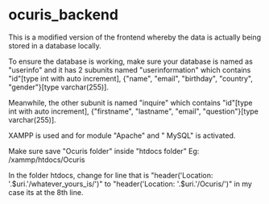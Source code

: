 # ocuris_backend
This is a modified version of the frontend whereby the data is actually being stored in a database locally.

To ensure the database is working, make sure your database is named as "userinfo" and it has 2 subunits named "userinformation" which 
contains "id"[type int with auto increment], {"name", "email", "birthday", "country", "gender"}[type varchar(255)].

Meanwhile, the other subunit is named "inquire" which contains "id"[type int with auto increment], {"firstname", "lastname", "email", "question"}[type varchar(255)].

XAMPP is used and for module "Apache" and " MySQL" is activated.

Make sure save "Ocuris folder" inside "htdocs folder" Eg: /xammp/htdocs/Ocuris 

In the folder htdocs, change for line that is "header('Location: '.$uri.'/whatever_yours_is/')" to "header('Location: '.$uri.'/Ocuris/')" in my case its at the 8th line.
